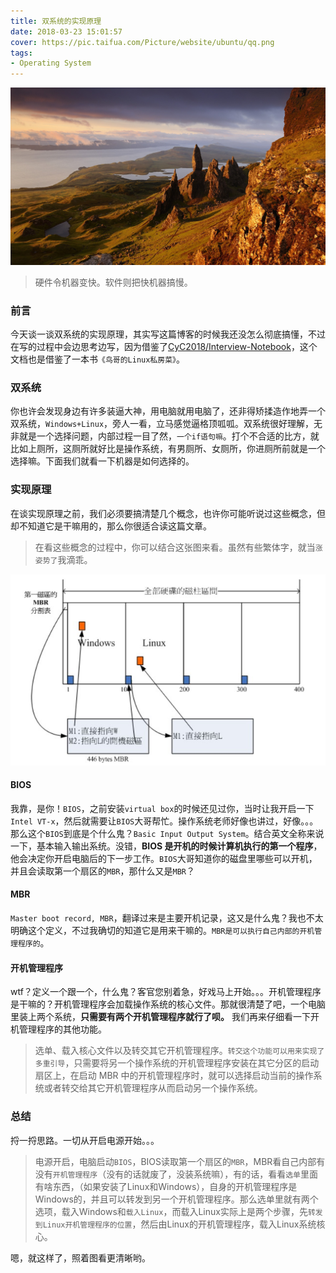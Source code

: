 ```yaml
---
title: 双系统的实现原理
date: 2018-03-23 15:01:57
cover: https://pic.taifua.com/Picture/website/ubuntu/qq.png
tags:
- Operating System
---
```


![](daul-system-principle/top.jpg)

<blockquote class="blockquote-center">硬件令机器变快。软件则把快机器搞慢。</blockquote>

### 前言

今天谈一谈双系统的实现原理，其实写这篇博客的时候我还没怎么彻底搞懂，不过在写的过程中会边思考边写，因为借鉴了[CyC2018/Interview-Notebook](https://github.com/CyC2018/InnterviewNotes/blob/master/notes/Linux.md)，这个文档也是借鉴了一本书`《鸟哥的Linux私房菜》`。

### 双系统

你也许会发现身边有许多装逼大神，用电脑就用电脑了，还非得矫揉造作地弄一个双系统，`Windows+Linux`，旁人一看，立马感觉逼格顶呱呱。双系统很好理解，无非就是一个选择问题，内部过程一目了然，`一个if语句嘛`。打个不合适的比方，就比如上厕所，这厕所就好比是操作系统，有男厕所、女厕所，你进厕所前就是一个选择嘛。下面我们就看一下机器是如何选择的。

### 实现原理
在谈实现原理之前，我们必须要搞清楚几个概念，也许你可能听说过这些概念，但却不知道它是干嘛用的，那么你很适合读这篇文章。

> 在看这些概念的过程中，你可以结合这张图来看。虽然有些繁体字，就当`涨姿势了`我滴乖。

![](daul-system-principle/daul.jpg)

#### BIOS
我靠，是你！`BIOS`，之前安装`virtual box`的时候还见过你，当时让我开启一下`Intel VT-x`，然后就需要让`BIOS`大哥帮忙。操作系统老师好像也讲过，好像。。。
那么这个`BIOS`到底是个什么鬼？`Basic Input Output System`。结合英文全称来说一下，基本输入输出系统。没错，**BIOS 是开机的时候计算机执行的第一个程序**，他会决定你开启电脑后的下一步工作。`BIOS`大哥知道你的磁盘里哪些可以开机，并且会读取第一个扇区的`MBR`，那什么又是`MBR`？

#### MBR
`Master boot record, MBR`，翻译过来是主要开机记录，这又是什么鬼？我也不太明确这个定义，不过我确切的知道它是用来干嘛的。`MBR是可以执行自己内部的开机管理程序的`。

#### 开机管理程序

wtf？定义一个跟一个，什么鬼？客官您别着急，好戏马上开始。。。开机管理程序是干嘛的？开机管理程序会加载操作系统的核心文件。那就很清楚了吧，一个电脑里装上两个系统，**只需要有两个开机管理程序就行了呗。**
我们再来仔细看一下开机管理程序的其他功能。
> 选单、载入核心文件以及转交其它开机管理程序。`转交这个功能可以用来实现了多重引导`，只需要将另一个操作系统的开机管理程序安装在其它分区的启动扇区上，在启动 MBR 中的开机管理程序时，就可以选择启动当前的操作系统或者转交给其它开机管理程序从而启动另一个操作系统。

### 总结

捋一捋思路。一切从开启电源开始。。。

> 电源开启，电脑启动`BIOS`，BIOS读取第一个扇区的`MBR`，MBR看自己内部有没有`开机管理程序`（没有的话就废了，没装系统嘛），有的话，看看`选单`里面有啥东西，（如果安装了Linux和Windows），自身的开机管理程序是Windows的，并且可以转发到另一个开机管理程序。那么选单里就有两个选项，载入Windows和`载入Linux`，而载入Linux实际上是两个步骤，先`转发到Linux开机管理程序的位置`，然后由Linux的开机管理程序，载入Linux系统核心。

嗯，就这样了，照着图看更清晰哟。